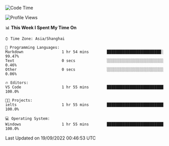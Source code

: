 <!--START_SECTION:waka-->
![Code Time](http://img.shields.io/badge/Code%20Time-194%20hrs%2037%20mins-blue)

![Profile Views](http://img.shields.io/badge/Profile%20Views-0-blue)

📊 **This Week I Spent My Time On** 

```text
⌚︎ Time Zone: Asia/Shanghai

💬 Programming Languages: 
Markdown                 1 hr 54 mins        ████████████████████████░   99.47% 
Text                     0 secs              ░░░░░░░░░░░░░░░░░░░░░░░░░   0.46% 
Other                    0 secs              ░░░░░░░░░░░░░░░░░░░░░░░░░   0.06%

🔥 Editors: 
VS Code                  1 hr 55 mins        █████████████████████████   100.0%

🐱‍💻 Projects: 
ielts                    1 hr 55 mins        █████████████████████████   100.0%

💻 Operating System: 
Windows                  1 hr 55 mins        █████████████████████████   100.0%

```


 Last Updated on 19/09/2022 00:46:53 UTC
<!--END_SECTION:waka-->